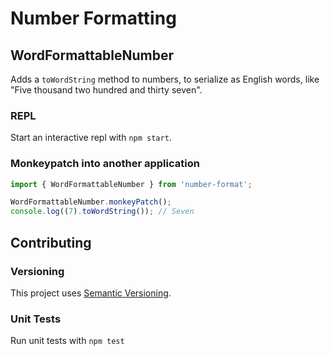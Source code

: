 # Number Formatting

## WordFormattableNumber

Adds a `toWordString` method to numbers, to serialize as English words, like "Five thousand two hundred and thirty seven".

### REPL

Start an interactive repl with `npm start`.

### Monkeypatch into another application

```javascript
import { WordFormattableNumber } from 'number-format';

WordFormattableNumber.monkeyPatch();
console.log((7).toWordString()); // Seven
```

## Contributing

### Versioning

This project uses [Semantic Versioning](https://semver.org/).

### Unit Tests

Run unit tests with `npm test`
